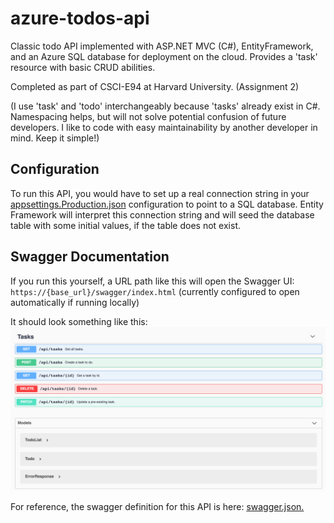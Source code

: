 # azure-todos-api
Classic todo API implemented with ASP.NET MVC (C#), EntityFramework, and an Azure SQL database for deployment on the cloud. Provides a 'task' resource with basic CRUD abilities.

Completed as part of CSCI-E94 at Harvard University. (Assignment 2)

(I use 'task' and 'todo' interchangeably because 'tasks' already exist in C#. Namespacing helps, but will not solve potential confusion of future developers. I like to code with easy maintainability by another developer in mind. Keep it simple!)

## Configuration
To run this API, you would have to set up a real connection string in your [appsettings.Production.json](./TodosAPI/appsettings.Production.json) configuration to point to a SQL database. Entity Framework will interpret this connection string and will seed the database table with some initial values, if the table does not exist.

## Swagger Documentation
If you run this yourself, a URL path like this will open the Swagger UI:
`https://{base_url}/swagger/index.html` (currently configured to open automatically if running locally)

It should look something like this:
![Swagger Docs](./images/swaggerui.png)

For reference, the swagger definition for this API is here: [swagger.json.](./swagger.json)
